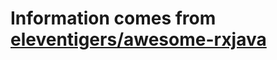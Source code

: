 # Information comes from [eleventigers/awesome-rxjava](https://github.com/eleventigers/awesome-rxjava)

